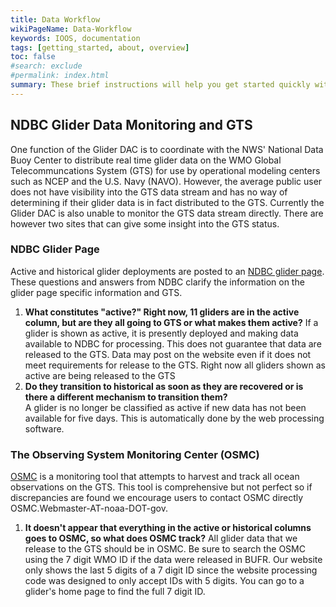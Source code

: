 ```yaml
---
title: Data Workflow
wikiPageName: Data-Workflow
keywords: IOOS, documentation
tags: [getting_started, about, overview]
toc: false
#search: exclude
#permalink: index.html
summary: These brief instructions will help you get started quickly with the IOOS Documentation Theme for Jekyll.
---
```


## NDBC Glider Data Monitoring and GTS

One function of the Glider DAC is to coordinate with the NWS' National Data Buoy Center to distribute real time glider data on the WMO Global Telecommuncations System (GTS) for use by operational modeling centers such as NCEP and the U.S. Navy (NAVO).  However, the average public user does not have visibility into the GTS data stream and has no way of determining if their glider data is in fact distributed to the GTS.  Currently the Glider DAC is also unable to monitor the GTS data stream directly.  There are however two sites that can give some insight into the GTS status.  

### NDBC Glider Page

Active and historical glider deployments are posted to an [NDBC glider page](http://www.ndbc.noaa.gov/gliders.php).  These questions and answers from NDBC clarify the information on the glider page specific information and GTS.  

 1. **What constitutes "active?"  Right now, 11 gliders are in the active column, but are they all going to GTS or what makes them active?**
 If a glider is shown as active, it is presently deployed and making data available to NDBC for processing.  This does not guarantee that data are released to the GTS.  Data may post on the website even if it does not meet requirements for release to the GTS.  Right now all gliders shown as active are being released to the GTS
 2. **Do they transition to historical as soon as they are recovered or is there a different mechanism to transition them?**             
 A glider is no longer be classified as active if new data has not been available for five days.  This is automatically done by the web processing software.

### The Observing System Monitoring Center (OSMC)

[OSMC](www.osmc.info) is a monitoring tool that attempts to harvest and track all ocean observations on the GTS.  This tool is comprehensive but not perfect so if discrepancies are found we encourage users to contact OSMC directly OSMC.Webmaster-AT-noaa-DOT-gov.

 1. **It doesn't appear that everything in the active or historical columns goes to OSMC, so what does OSMC track?**
 All glider data that we release to the GTS should be in OSMC.  Be sure to search the OSMC using the 7 digit WMO ID if the data were released in BUFR.  Our website only shows the last 5 digits of a 7 digit ID since the website processing code was designed to only accept IDs with 5 digits.  You can go to a glider's home page to find the full 7 digit ID.
